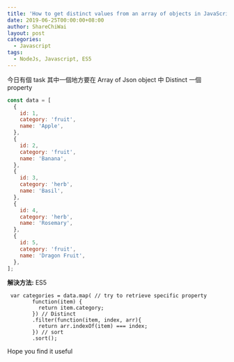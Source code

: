```yaml
---
title: 'How to get distinct values from an array of objects in JavaScript '
date: 2019-06-25T00:00:00+08:00
author: ShareChiWai
layout: post
categories:
  - Javascript
tags:
  - NodeJs, Javascript, ES5
---
```


今日有個 task 其中一個地方要在 Array of Json object 中
Distinct 一個 property

```javascript
const data = [
  {
    id: 1,
    category: 'fruit',
    name: 'Apple',
  },
  {
    id: 2,
    category: 'fruit',
    name: 'Banana',
  },
  {
    id: 3,
    category: 'herb',
    name: 'Basil',
  },
  {
    id: 4,
    category: 'herb',
    name: 'Rosemary',
  },
  {
    id: 5,
    category: 'fruit',
    name: 'Dragon Fruit',
  },
];
```

**解決方法:** ES5

```
 var categories = data.map( // try to retrieve specific property
        function(item) {
          return item.category;
        }) // Distinct
        .filter(function(item, index, arr){
          return arr.indexOf(item) === index;
        }) // sort
        .sort();

```

Hope you find it useful
